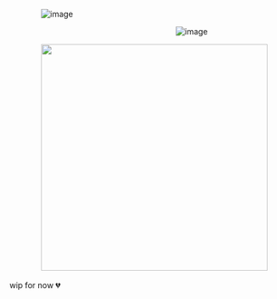     ![image](https://github.com/user-attachments/assets/cb526881-39b6-40b5-94a1-e343c9876f07)


                     ![image](https://github.com/user-attachments/assets/8b3e560e-400a-4960-be96-4e018abcd2c7)




    <img src="https://64.media.tumblr.com/253150e1501e755dac7b3752e66fd590/3e7cd672320c16a5-53/s1280x1920/6e681a1e85f6fd0856be000f853a5a4b7dd8f23a.gifv" width="400px">






wip for now 💔
